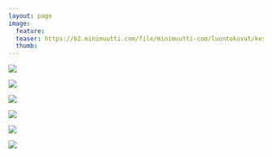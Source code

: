 ```yaml
---
layout: page
image:
  feature:
  teaser: https://b2.minimuutti.com/file/minimuutti-com/luontokuvat/kes%C3%A4/11/DS57482-245px.jpg
  thumb:
---
```


![](https://b2.minimuutti.com/file/minimuutti-com/luontokuvat/kes%C3%A4/12/DS58899-800px.jpg)

![](https://b2.minimuutti.com/file/minimuutti-com/luontokuvat/kes%C3%A4/12/DS58900-800px.jpg)

![](https://b2.minimuutti.com/file/minimuutti-com/luontokuvat/kes%C3%A4/11/DS57565-800px.jpg)

![](https://b2.minimuutti.com/file/minimuutti-com/luontokuvat/kes%C3%A4/11/DS57570-800px.jpg)

![](https://b2.minimuutti.com/file/minimuutti-com/luontokuvat/kes%C3%A4/11/DS57490-800px.jpg)

![](https://b2.minimuutti.com/file/minimuutti-com/luontokuvat/kes%C3%A4/11/DS57482-800px.jpg)
